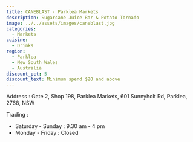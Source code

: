 ```yaml
---
title: CANEBLAST - Parklea Markets
description: Sugarcane Juice Bar & Potato Tornado
image: ../../assets/images/caneblast.jpg
categories:
  - Markets
cuisine:
  - Drinks
region:
  - Parklea
  - New South Wales
  - Australia
discount_pct: 5
discount_text: Minimum spend $20 and above
---
```

Address : Gate 2, Shop 198, Parklea Markets, 601 Sunnyholt Rd, Parklea, 2768, NSW

Trading : 

* Saturday - Sunday : 9.30 am - 4 pm
* Monday - Friday : Closed
